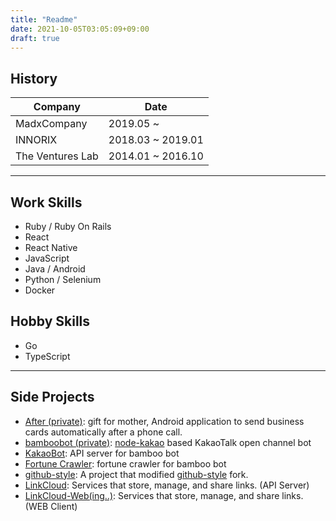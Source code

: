 ```yaml
---
title: "Readme"
date: 2021-10-05T03:05:09+09:00
draft: true
---
```


## History

| Company          | Date              |
| ---------------- | ----------------- |
| MadxCompany      | 2019.05 ~         |
| INNORIX          | 2018.03 ~ 2019.01 |
| The Ventures Lab | 2014.01 ~ 2016.10 |

------

## Work Skills

- Ruby / Ruby On Rails
- React
- React Native
- JavaScript
- Java / Android
- Python / Selenium
- Docker

## Hobby Skills

- Go
- TypeScript

------

## Side Projects

- [After (private)](https://github.com/JoungSik/After): gift for mother, Android application to send business cards automatically after a phone call.
- [bamboobot (private)](https://github.com/IT-DNMS/bamboobot): [node-kakao](https://github.com/storycraft/node-kakao) based KakaoTalk open channel bot 
- [KakaoBot](https://github.com/JoungSik/KakaoBot):  API server for bamboo bot
- [Fortune Crawler](https://github.com/JoungSik/fortune-crawler): fortune crawler for bamboo bot
- [github-style](https://github.com/JoungSik/github-style): A project that modified [github-style](https://github.com/MeiK2333/github-style) fork.
- [LinkCloud](https://github.com/JoungSik/LinkCloud): Services that store, manage, and share links. (API Server)
- [LinkCloud-Web(ing..)](https://github.com/JoungSik/LinkCloud-web): Services that store, manage, and share links. (WEB Client)
